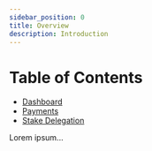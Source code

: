 ```yaml
---
sidebar_position: 0
title: Overview
description: Introduction
---
```


# Table of Contents

- [Dashboard](dashboard/intro.md)
- [Payments](payments/intro.md)
- [Stake Delegation](stake/intro.md)

Lorem ipsum...
